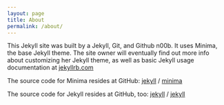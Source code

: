 ```yaml
---
layout: page
title: About
permalink: /about/
---
```


This Jekyll site was built by a Jekyll, Git, and Github n00b. It uses Minima, the base Jekyll theme. The site owner will eventually find out more info about customizing her Jekyll theme, as well as basic Jekyll usage documentation at [jekyllrb.com](https://jekyllrb.com/)

The source code for Minima resides at GitHub:
[jekyll][jekyll-organization] /
[minima](https://github.com/jekyll/minima)

The source code for Jekyll resides at GitHub, too:
[jekyll][jekyll-organization] /
[jekyll](https://github.com/jekyll/jekyll)


[jekyll-organization]: https://github.com/jekyll
